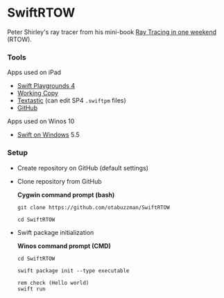 # SwiftRTOW
Peter Shirley's ray tracer from his mini-book [Ray Tracing in one weekend](https://github.com/RayTracing/raytracing.github.io/) (RTOW).

### Tools
Apps used on iPad
- [Swift Playgrounds 4](https://apps.apple.com/de/app/swift-playgrounds/id908519492)
- [Working Copy](https://workingcopyapp.com/)
- [Textastic](https://www.textasticapp.com/) (can edit SP4 `.swiftpm` files)
- [GitHub](https://apps.apple.com/us/app/github/id1477376905)

Apps used on Winos 10
- [Swift on Windows](https://www.swift.org/blog/swift-on-windows/) 5.5

### Setup
- Create repository on GitHub (default settings)
- Clone repository from GitHub

  **Cygwin command prompt (bash)**
  ```
  git clone https://github.com/otabuzzman/SwiftRTOW

  cd SwiftRTOW
  ```
- Swift package initialization

  **Winos command prompt (CMD)**
  ```
  cd SwiftRTOW

  swift package init --type executable

  rem check (Hello world)
  swift run
  ```
